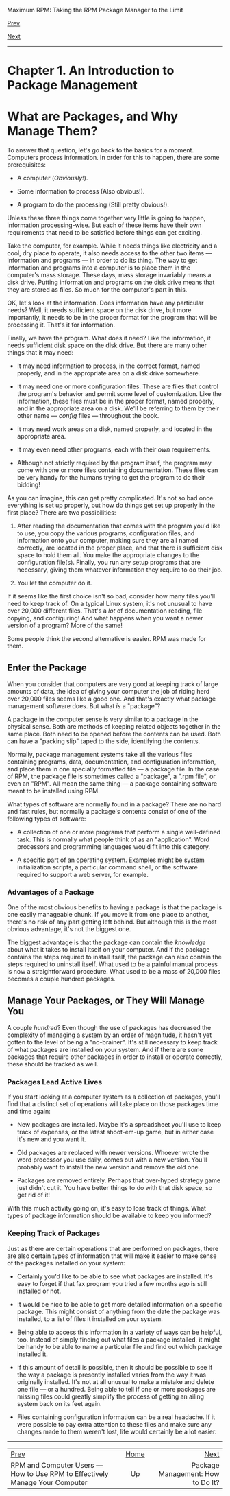<div class="NAVHEADER">

Maximum RPM: Taking the RPM Package Manager to the Limit

</div>

[Prev](p108.html)

[Next](s1-intro-to-rpm-package-management-how.html)

-----

<div class="chapter">

# <span id="ch-intro-to-rpm"></span>Chapter 1. An Introduction to Package Management

<div class="sect1">

# <span id="s1-intro-to-rpm-what-are-packages">What are Packages, and Why Manage Them?</span>

To answer that question, let's go back to the basics for a moment.
Computers process information. In order for this to happen, there are
some prerequisites:

  - A computer (*Obviously\!*).

  - Some information to process (Also obvious\!).

  - A program to do the processing (Still pretty obvious\!).

Unless these three things come together very little is going to happen,
information processing-wise. But each of these items have their own
requirements that need to be satisfied before things can get exciting.

Take the computer, for example. While it needs things like electricity
and a cool, dry place to operate, it also needs access to the other two
items — information and programs — in order to do its thing. The way to
get information and programs into a computer is to place them in the
computer's mass storage. These days, mass storage invariably means a
disk drive. Putting information and programs on the disk drive means
that they are stored as files. So much for the computer's part in this.

OK, let's look at the information. Does information have any particular
needs? Well, it needs sufficient space on the disk drive, but more
importantly, it needs to be in the proper format for the program that
will be processing it. That's it for information.

Finally, we have the program. What does it need? Like the information,
it needs sufficient disk space on the disk drive. But there are many
other things that it may need:

  - It may need information to process, in the correct format, named
    properly, and in the appropriate area on a disk drive somewhere.

  - It may need one or more configuration files. These are files that
    control the program's behavior and permit some level of
    customization. Like the information, these files must be in the
    proper format, named properly, and in the appropriate area on a
    disk. We'll be referring to them by their other name — *config*
    files — throughout the book.

  - It may need work areas on a disk, named properly, and located in the
    appropriate area.

  - It may even need other programs, each with their *own* requirements.

  - Although not strictly required by the program itself, the program
    may come with one or more files containing documentation. These
    files can be very handy for the humans trying to get the program to
    do their bidding\!

As you can imagine, this can get pretty complicated. It's not so bad
once everything is set up properly, but how do things get set up
properly in the first place? There are two possibilities:

1.  After reading the documentation that comes with the program you'd
    like to use, you copy the various programs, configuration files, and
    information onto your computer, making sure they are all named
    correctly, are located in the proper place, and that there is
    sufficient disk space to hold them all. You make the appropriate
    changes to the configuration file(s). Finally, you run any setup
    programs that are necessary, giving them whatever information they
    require to do their job.

2.  You let the computer do it.

If it seems like the first choice isn't so bad, consider how many files
you'll need to keep track of. On a typical Linux system, it's not
unusual to have over 20,000 different files. That's a *lot* of
documentation reading, file copying, and configuring\! And what happens
when you want a newer version of a program? More of the same\!

Some people think the second alternative is easier. RPM was made for
them.

<div class="sect2">

## <span id="s2-intro-to-rpm-enter-the-package">Enter the Package</span>

When you consider that computers are very good at keeping track of large
amounts of data, the idea of giving your computer the job of riding herd
over 20,000 files seems like a good one. And that's exactly what package
management software does. But what *is* a "package"?

A package in the computer sense is very similar to a package in the
physical sense. Both are methods of keeping related objects together in
the same place. Both need to be opened before the contents can be used.
Both can have a "packing slip" taped to the side, identifying the
contents.

Normally, package management systems take all the various files
containing programs, data, documentation, and configuration information,
and place them in one specially formatted file — a package file. In the
case of RPM, the package file is sometimes called a "package", a ".rpm
file", or even an "RPM". All mean the same thing — a package containing
software meant to be installed using RPM.

What types of software are normally found in a package? There are no
hard and fast rules, but normally a package's contents consist of one of
the following types of software:

  - A collection of one or more programs that perform a single
    well-defined task. This is normally what people think of as an
    "application". Word processors and programming languages would fit
    into this category.

  - A specific part of an operating system. Examples might be system
    initialization scripts, a particular command shell, or the software
    required to support a web server, for example.

<div class="sect3">

### <span id="s3-intro-to-rpm-advantages-of-package">Advantages of a Package</span>

One of the most obvious benefits to having a package is that the package
is one easily manageable chunk. If you move it from one place to
another, there's no risk of any part getting left behind. But although
this is the most obvious advantage, it's not the biggest one.

The biggest advantage is that the package can contain the *knowledge*
about what it takes to install itself on your computer. And if the
package contains the steps required to install itself, the package can
also contain the steps required to uninstall itself. What used to be a
painful manual process is now a straightforward procedure. What used to
be a mass of 20,000 files becomes a couple hundred packages.

</div>

</div>

<div class="sect2">

## <span id="s2-intro-to-rpm-manage-your-packages">Manage Your Packages, or They Will Manage You</span>

A couple *hundred*? Even though the use of packages has decreased the
complexity of managing a system by an order of magnitude, it hasn't yet
gotten to the level of being a "no-brainer". It's still necessary to
keep track of what packages are installed on your system. And if there
are some packages that require other packages in order to install or
operate correctly, these should be tracked as well.

<div class="sect3">

### <span id="s3-intro-to-rpm-packages-lead-active-lives">Packages Lead Active Lives</span>

If you start looking at a computer system as a collection of packages,
you'll find that a distinct set of operations will take place on those
packages time and time again:

  - New packages are installed. Maybe it's a spreadsheet you'll use to
    keep track of expenses, or the latest shoot-em-up game, but in
    either case it's new and you want it.

  - Old packages are replaced with newer versions. Whoever wrote the
    word processor you use daily, comes out with a new version. You'll
    probably want to install the new version and remove the old one.

  - Packages are removed entirely. Perhaps that over-hyped strategy game
    just didn't cut it. You have better things to do with that disk
    space, so get rid of it\!

With this much activity going on, it's easy to lose track of things.
What types of package information should be available to keep you
informed?

</div>

<div class="sect3">

### <span id="s3-intro-to-rpm-keeping-track-of-packages">Keeping Track of Packages</span>

Just as there are certain operations that are performed on packages,
there are also certain types of information that will make it easier to
make sense of the packages installed on your system:

  - Certainly you'd like to be able to see what packages are installed.
    It's easy to forget if that fax program you tried a few months ago
    is still installed or not.

  - It would be nice to be able to get more detailed information on a
    specific package. This might consist of anything from the date the
    package was installed, to a list of files it installed on your
    system.

  - Being able to access this information in a variety of ways can be
    helpful, too. Instead of simply finding out what files a package
    installed, it might be handy to be able to name a particular file
    and find out which package installed it.

  - If this amount of detail is possible, then it should be possible to
    see if the way a package is presently installed varies from the way
    it was originally installed. It's not at all unusual to make a
    mistake and delete one file — or a hundred. Being able to tell if
    one or more packages are missing files could greatly simplify the
    process of getting an ailing system back on its feet again.

  - Files containing configuration information can be a real headache.
    If it were possible to pay extra attention to these files and make
    sure any changes made to them weren't lost, life would certainly be
    a lot easier.

</div>

</div>

</div>

</div>

<div class="NAVFOOTER">

-----

|                                                                             |                    |                                                     |
| :-------------------------------------------------------------------------- | :----------------: | --------------------------------------------------: |
| [Prev](p108.html)                                                           | [Home](index.html) | [Next](s1-intro-to-rpm-package-management-how.html) |
| RPM and Computer Users — How to Use RPM to Effectively Manage Your Computer |  [Up](p108.html)   |                   Package Management: How to Do It? |

</div>
